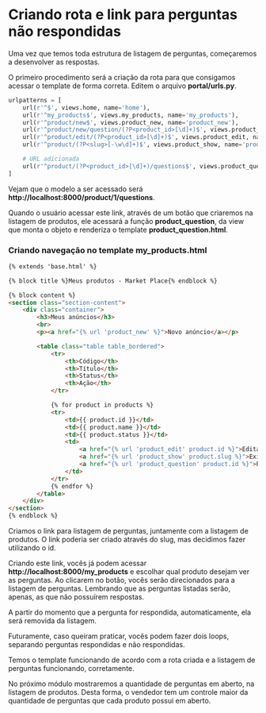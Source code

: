 # Criando rota e link para perguntas não respondidas

Uma vez que temos toda estrutura de listagem de perguntas, começaremos a desenvolver as respostas.

O primeiro procedimento será a criação da rota para que consigamos acessar o template de forma correta. Editem o arquivo **portal/urls.py**.

```python
urlpatterns = [
    url(r'^$', views.home, name='home'),    
    url(r'^my_products$', views.my_products, name='my_products'),
    url(r'^product/new$', views.product_new, name='product_new'),
    url(r'^product/new/question/(?P<product_id>[\d]+)$', views.product_new_question, name='product_new_question'),
    url(r'^product/edit/(?P<product_id>[\d]+)$', views.product_edit, name='product_edit'),
    url(r'^product/(?P<slug>[-\w\d]+)$', views.product_show, name='product_show'),

    # URL adicionada
    url(r'^product/(?P<product_id>[\d]+)/questions$', views.product_question, name='product_question'),
]
```

Vejam que o modelo a ser acessado será **http://localhost:8000/product/1/questions**.

Quando o usuário acessar este link, através de um botão que criaremos na listagem de produtos, ele acessará a função **product\_question**, da view que monta o objeto e renderiza o template **product_question.html**.

### Criando navegação no template my_products.html

```html
{% extends 'base.html' %}

{% block title %}Meus produtos - Market Place{% endblock %}

{% block content %}
<section class="section-content">
    <div class="container">
        <h3>Meus anúncios</h3>
        <br>
        <p><a href="{% url 'product_new' %}">Novo anúncio</a></p>

        <table class="table table_bordered">
            <tr>
                <th>Código</th>
                <th>Título</th>
                <th>Status</th>
                <th>Ação</th>
            </tr>

            {% for product in products %}
            <tr>
                <td>{{ product.id }}</td>
                <td>{{ product.name }}</td>
                <td>{{ product.status }}</td>
                <td>
                    <a href="{% url 'product_edit' product.id %}">Editar</a> |
                    <a href="{% url 'product_show' product.slug %}">Exibir</a> |
                    <a href="{% url 'product_question' product.id %}">Perguntas</a>
                </td>
            </tr>
            {% endfor %}
        </table>
    </div>
</section>
{% endblock %}
```

Criamos o link para listagem de perguntas, juntamente com a listagem de produtos. O link poderia ser criado através do slug, mas decidimos fazer utilizando o id.

Criando este link, vocês já podem acessar **http://localhost:8000/my_products** e escolhar qual produto desejam ver as perguntas. Ao clicarem no botão, vocês serão direcionados para a listagem de perguntas. Lembrando que as perguntas listadas serão, apenas, as que não possuírem respostas.

A partir do momento que a pergunta for respondida, automaticamente, ela será removida da listagem.

Futuramente, caso queiram praticar, vocês podem fazer dois loops, separando perguntas respondidas e não respondidas.

Temos o template funcionando de acordo com a rota criada e a listagem de perguntas funcionando, corretamente.

No próximo módulo mostraremos a quantidade de perguntas em aberto, na listagem de produtos. Desta forma, o vendedor tem um controle maior da quantidade de perguntas que cada produto possui em aberto.